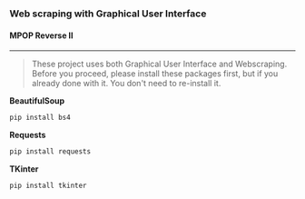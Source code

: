 ### Web scraping with Graphical User Interface
#### MPOP Reverse II
---
> These project uses both Graphical User Interface and Webscraping. Before you proceed, please install these packages first, but if you already done with it. You don't need to re-install it.

**BeautifulSoup**
```Bash
pip install bs4
```

**Requests**
```Bash
pip install requests
```

**TKinter**
```Bash
pip install tkinter
```